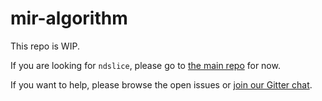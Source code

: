 # mir-algorithm

This repo is WIP.

If you are looking for `ndslice`, please go to [the main repo](https://github.com/libmir/mir) for now.

If you want to help, please browse the open issues or [join our Gitter chat](https://gitter.im/libmir/public).
